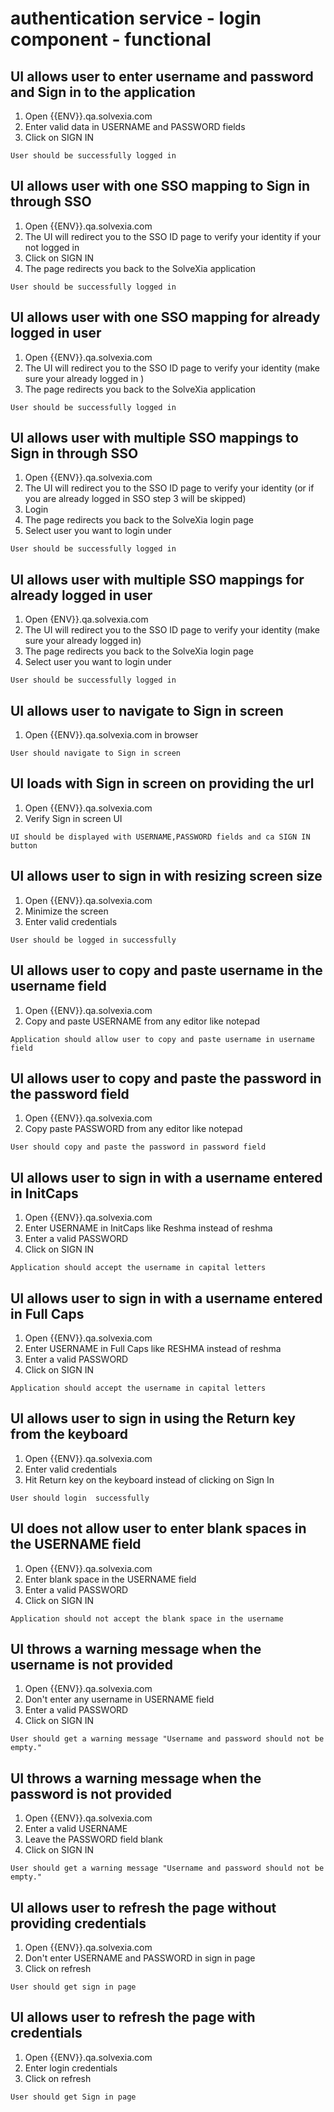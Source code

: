 # authentication service - login component - functional

## UI allows user to enter username and password and Sign in to the application

1. Open {{ENV}}.qa.solvexia.com
2. Enter valid data in USERNAME and PASSWORD fields
3. Click on SIGN IN

`User should be successfully logged in`

## UI allows user with one SSO mapping to Sign in through SSO

1. Open {{ENV}}.qa.solvexia.com
2. The UI will redirect you to the SSO ID page to verify your identity if your not logged in
3. Click on SIGN IN
4. The page redirects you back to the SolveXia application

`User should be successfully logged in`

## UI allows user with one SSO mapping for already logged in user

1. Open {{ENV}}.qa.solvexia.com
2. The UI will redirect you to the SSO ID page to verify your identity (make sure your already logged in )
3. The page redirects you back to the SolveXia application

`User should be successfully logged in` 

## UI allows user with multiple SSO mappings to Sign in through SSO

1. Open {{ENV}}.qa.solvexia.com
2. The UI will redirect you to the SSO ID page to verify your identity (or if you are already logged in SSO step 3 will be skipped)
3. Login
4. The page redirects you back to the SolveXia login page
5. Select user you want to login under

`User should be successfully logged in`

## UI allows user with multiple SSO mappings for already logged in user

1. Open {ENV}}.qa.solvexia.com
2. The UI will redirect you to the SSO ID page to verify your identity (make sure your already logged in)
3. The page redirects you back to the SolveXia login page
4. Select user you want to login under

`User should be successfully logged in`

## UI allows user to navigate to Sign in screen 

1. Open {{ENV}}.qa.solvexia.com in browser

`User should navigate to Sign in screen`

## UI loads with Sign in screen on providing the url
 
1. Open {{ENV}}.qa.solvexia.com 
2. Verify Sign in screen UI

`UI should be displayed with USERNAME,PASSWORD fields and ca SIGN IN button`

## UI allows user to sign in with resizing screen size

1. Open {{ENV}}.qa.solvexia.com 
2. Minimize the screen 
3. Enter valid credentials

`User should be logged in successfully`

## UI allows user to copy and paste username in the username field

1. Open {{ENV}}.qa.solvexia.com
2. Copy and paste USERNAME from any editor like notepad

`Application should allow user to copy and paste username in username field`

## UI allows user to copy and paste the password in the password field

1. Open {{ENV}}.qa.solvexia.com
2. Copy paste PASSWORD from any editor like notepad

 `User should copy and paste the password in password field`

## UI allows user to sign in with a username entered in InitCaps

1. Open {{ENV}}.qa.solvexia.com 
2. Enter USERNAME in InitCaps like Reshma instead of reshma 
3. Enter a valid PASSWORD
4. Click on SIGN IN

`Application should accept the username in capital letters`

## UI allows user to sign in with a username entered in Full Caps

1. Open {{ENV}}.qa.solvexia.com 
2. Enter USERNAME in Full Caps like RESHMA instead of reshma  
3. Enter a valid PASSWORD
4. Click on SIGN IN

`Application should accept the username in capital letters`

## UI allows user to sign in using the Return key from the keyboard

1. Open {{ENV}}.qa.solvexia.com 
2. Enter valid credentials
3. Hit Return key on the keyboard instead of clicking on Sign In

`User should login  successfully `

## UI does not allow user to enter blank spaces in the USERNAME field

1. Open {{ENV}}.qa.solvexia.com 
2. Enter blank space in the USERNAME field
3. Enter a valid PASSWORD
4. Click on SIGN IN
	
`Application should not accept the blank space in the username `

## UI throws a warning message when the username is not provided

1. Open {{ENV}}.qa.solvexia.com 
2. Don't enter any username in USERNAME field
3. Enter a valid PASSWORD
4. Click on SIGN IN

`User should get a warning message "Username and password should not be empty." `

## UI throws a warning message when the password is not provided

1. Open {{ENV}}.qa.solvexia.com
2. Enter a valid USERNAME
3. Leave the PASSWORD field blank
4. Click on SIGN IN

`User should get a warning message "Username and password should not be empty." `

## UI allows user to refresh the page without providing credentials 

1. Open {{ENV}}.qa.solvexia.com
2. Don't enter USERNAME and PASSWORD in sign in page 
3. Click on refresh

`User should get sign in page`

## UI allows user to refresh the page with credentials

1. Open {{ENV}}.qa.solvexia.com 
2. Enter login credentials
3. Click on refresh

`User should get Sign in page`


